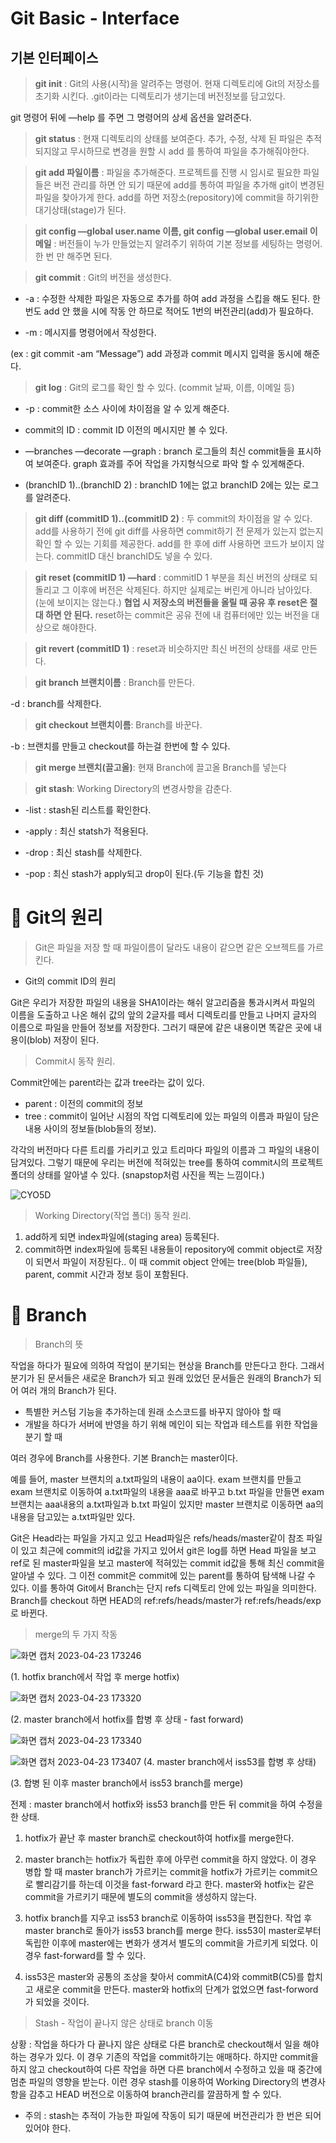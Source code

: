 # Git Basic - Interface

## 기본 인터페이스

> **git init** : Git의 사용(시작)을 알려주는 명령어. 현재 디렉토리에 Git의 저장소를 초기화 시킨다. .git이라는 디렉토리가 생기는데 버전정보를 담고있다.

git 명령어 뒤에 —help 를 주면 그 명령어의 상세 옵션을 알려준다.

> **git status** : 현재 디렉토리의 상태를 보여준다. 추가, 수정, 삭제 된 파일은 추적되지않고 무시하므로 변경을 원할 시 add 를 통하여 파일을 추가해줘야한다.

> **git add 파일이름** : 파일을 추가해준다. 프로젝트를 진행 시 임시로 필요한 파일들은 버전 관리를 하면 안 되기 때문에 add를 통하여 파일을 추가해 git이 변경된 파일을 찾아가게 한다. add를 하면 저장소(repository)에 commit을 하기위한 대기상태(stage)가 된다.

> **git config —global user.name 이름, git config —global user.email 이메일** : 버전들이 누가 만들었는지 알려주기 위하여 기본 정보를 세팅하는 명령어. 한 번 만 해주면 된다.

> **git commit** : Git의 버전을 생성한다.

- -a : 수정한 삭제한 파일은 자동으로 추가를 하여 add 과정을 스킵을 해도 된다. 한 번도 add 안 했을 시에 작동 안 하므로 적어도 1번의 버전관리(add)가 필요하다.

- -m : 메시지를 명령어에서 작성한다.

(ex : git commit -am “Message”) add 과정과 commit 메시지 입력을 동시에 해준다.

> **git log** : Git의 로그를 확인 할 수 있다. (commit 날짜, 이름, 이메일 등)

- -p : commit한 소스 사이에 차이점을 알 수 있게 해준다.

- commit의 ID : commit ID 이전의 메시지만 볼 수 있다.

- —branches —decorate —graph : branch 로그들의 최신 commit들을 표시하여 보여준다. graph 효과를 주어 작업을 가지형식으로 파악 할 수 있게해준다.

- (branchID 1)..(branchID 2) : branchID 1에는 없고 branchID 2에는 있는 로그를 알려준다.

> **git diff (commitID 1)..(commitID 2)** : 두 commit의 차이점을 알 수 있다. add를 사용하기 전에 git diff를 사용하면 commit하기 전 문제가 있는지 없는지 확인 할 수 있는 기회를 제공한다. add를 한 후에 diff 사용하면 코드가 보이지 않는다. commitID 대신 branchID도 넣을 수 있다.

> **git reset (commitID 1) —hard** : commitID 1 부분을 최신 버전의 상태로 되돌리고 그 이후에 버전은 삭제된다. 하지만 실제로는 버린게 아니라 남아있다. (눈에 보이지는 않는다.) **협업 시 저장소의 버전들을 올릴 때 공유 후 reset은 절대 하면 안 된다.** reset하는 commit은 공유 전에 내 컴퓨터에만 있는 버전을 대상으로 해야한다.

> **git revert (commitID 1)** : reset과 비슷하지만 최신 버전의 상태를 새로 만든다.

> **git branch 브랜치이름** : Branch를 만든다.

-d : branch를 삭제한다.

> **git checkout 브랜치이름**: Branch를 바꾼다.

-b : 브랜치를 만들고 checkout를 하는걸 한번에 할 수 있다.

> **git merge 브랜치(끌고올)**: 현재 Branch에 끌고올 Branch를 넣는다

> **git stash**: Working Directory의 변경사항을 감춘다.

- -list : stash된 리스트를 확인한다.

- -apply : 최신 statsh가 적용된다.

- -drop : 최신 stash를 삭제한다.

- -pop : 최신 stash가 apply되고 drop이 된다.(두 기능을 합친 것)

# 💭 Git의 원리

> Git은 파일을 저장 할 때 파일이름이 달라도 내용이 같으면 같은 오브젝트를 가르킨다.

- Git의 commit ID의 원리

Git은 우리가 저장한 파일의 내용을 SHA1이라는 해쉬 알고리즘을 통과시켜서 파일의 이름을 도출하고 나온 해쉬 값의 앞의 2글자를 떼서 디렉토리를 만들고 나머지 글자의 이름으로 파일을 만들어 정보를 저장한다. 그러기 때문에 같은 내용이면 똑같은 곳에 내용이(blob) 저장이 된다.

> Commit시 동작 원리.

Commit안에는 parent라는 값과 tree라는 값이 있다.

- parent : 이전의 commit의 정보
- tree : commit이 일어난 시점의 작업 디렉토리에 있는 파일의 이름과 파일이 담은 내용 사이의 정보들(blob들의 정보).

각각의 버전마다 다른 트리를 가리키고 있고 트리마다 파일의 이름과 그 파일의 내용이 담겨있다. 그렇기 때문에 우리는 버전에 적혀있는 tree를 통하여 commit시의 프로젝트 폴더의 상태를 알아낼 수 있다. (snapstop처럼 사진을 찍는 느낌이다.)

![CYO5D](https://user-images.githubusercontent.com/76617155/234971637-20987b1e-ca60-4a18-bad4-df45350bd2fe.jpg)

> Working Directory(작업 폴더) 동작 원리.

1. add하게 되면 index파일에(staging area) 등록된다.
2. commit하면 index파일에 등록된 내용들이 repository에 commit object로 저장이 되면서 파일이 저장된다.. 이 때 commit object 안에는 tree(blob 파일들), parent, commit 시간과 정보 등이 포함된다.

# 💭 Branch

> Branch의 뜻

작업을 하다가 필요에 의하여 작업이 분기되는 현상을 Branch를 만든다고 한다. 그래서 분기가 된 문서들은 새로운 Branch가 되고 원래 있었던 문서들은 원래의 Branch가 되어 여러 개의 Branch가 된다.

- 특별한 커스텀 기능을 추가하는데 원래 소스코드를 바꾸지 않아야 할 때
- 개발을 하다가 서버에 반영을 하기 위해 메인이 되는 작업과 테스트를 위한 작업을 분기 할 때

여러 경우에 Branch를 사용한다. 기본 Branch는 master이다.

예를 들어, master 브랜치의 a.txt파일의 내용이 aa이다. exam 브랜치를 만들고 exam 브랜치로 이동하여 a.txt파일의 내용을 aaa로 바꾸고 b.txt 파일을 만들면 exam 브랜치는 aaa내용의 a.txt파일과 b.txt 파일이 있지만 master 브랜치로 이동하면 aa의 내용을 담고있는 a.txt파일만 있다.

Git은 Head라는 파일을 가지고 있고 Head파일은 refs/heads/master같이 참조 파일이 있고 최근에 commit의 id값을 가지고 있어서 git은 log를 하면 Head 파일을 보고 ref로 된 master파일을 보고 master에 적혀있는 commit id값을 통해 최신 commit을 알아낼 수 있다. 그 이전 commit은 commit에 있는 parent를 통하여 탐색해 나갈 수 있다. 이를 통하여 Git에서 Branch는 단지 refs 디렉토리 안에 있는 파일을 의미한다. Branch를 checkout 하면 HEAD의 ref:refs/heads/master가 ref:refs/heads/exp로 바뀐다.

> merge의 두 가지 작동

![화면 캡처 2023-04-23 173246](https://user-images.githubusercontent.com/76617155/234971655-9f02e972-4e87-43ab-9313-80db21e33847.png)

(1. hotfix branch에서 작업 후 merge hotfix)

![화면 캡처 2023-04-23 173320](https://user-images.githubusercontent.com/76617155/234971665-194c6b84-0a2c-4f81-a236-7f53a5b39bec.png)

(2. master branch에서 hotfix를 합병 후 상태 - fast forward)

![화면 캡처 2023-04-23 173340](https://user-images.githubusercontent.com/76617155/234971673-42362672-1c2b-41fc-b792-bf802001d494.png)

![화면 캡처 2023-04-23 173407](https://user-images.githubusercontent.com/76617155/234971685-87310d4c-597d-4900-b789-1f83d8c40761.png)
(4. master branch에서 iss53를 합병 후 상태)

(3. 합병 된 이후 master branch에서 iss53 branch를 merge)

전제 : master branch에서 hotfix와 iss53 branch를 만든 뒤 commit을 하여 수정을 한 상태.

1. hotfix가 끝난 후 master branch로 checkout하여 hotfix를 merge한다.
2. master branch는 hotfix가 독립한 후에 아무런 commit을 하지 않았다. 이 경우 병합 할 때 master branch가 가르키는 commit을 hotfix가 가르키는 commit으로 빨리감기를 하는데 이것을 fast-forward 라고 한다. master와 hotfix는 같은 commit을 가르키기 때문에 별도의 commit을 생성하지 않는다.
3. hotfix branch를 지우고 iss53 branch로 이동하여 iss53을 편집한다. 작업 후 master branch로 돌아가 iss53 branch를 merge 한다. iss53이 master로부터 독립한 이후에 master에는 변화가 생겨서 별도의 commit을 가르키게 되었다. 이 경우 fast-forward를 할 수 있다.

4. iss53은 master와 공통의 조상을 찾아서 commitA(C4)와 commitB(C5)를 합치고 새로운 commit을 만든다. master와 hotfix의 단계가 없었으면 fast-forword가 되었을 것이다.

> Stash - 작업이 끝나지 않은 상태로 branch 이동

상황 : 작업을 하다가 다 끝나지 않은 상태로 다른 branch로 checkout해서 일을 해야하는 경우가 있다. 이 경우 기존의 작업을 commit하기는 애매하다. 하지만 commit을 하지 않고 checkout하여 다른 작업을 하면 다른 branch에서 수정하고 있을 때 중간에 멈춘 파일의 영향을 받는다. 이런 경우 stash를 이용하여 Working Directory의 변경사항을 감추고 HEAD 버전으로 이동하여 branch관리를 깔끔하게 할 수 있다.

- 주의 : stash는 추적이 가능한 파일에 작동이 되기 때문에 버전관리가 한 번은 되어있어야 한다.

